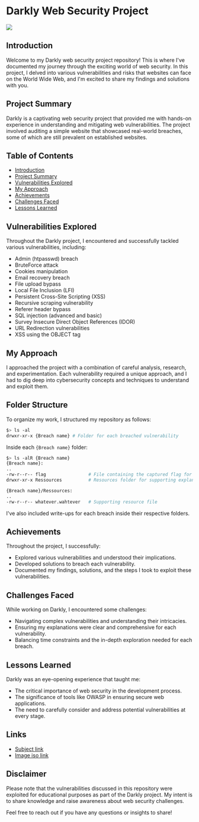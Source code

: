# Darkly Web Security Project
<img src="https://bs-uploads.toptal.io/blackfish-uploads/components/seo/content/og_image_file/og_image/1283513/cover-Redesign-WebSecurityVulnerabilities-Luke_Newsletter-04d5cdafdaf363f0bc6aa723a391c343-91ee4d294318c967b26187f4d67a8351.png">

## Introduction
Welcome to my Darkly web security project repository! This is where I've documented my journey through the exciting world of web security. In this project, I delved into various vulnerabilities and risks that websites can face on the World Wide Web, and I'm excited to share my findings and solutions with you.

## Project Summary
Darkly is a captivating web security project that provided me with hands-on experience in understanding and mitigating web vulnerabilities. The project involved auditing a simple website that showcased real-world breaches, some of which are still prevalent on established websites.

## Table of Contents
- [Introduction](#introduction)
- [Project Summary](#project-summary)
- [Vulnerabilities Explored](#vulnerabilities-explored)
- [My Approach](#my-approach)
- [Achievements](#achievements)
- [Challenges Faced](#challenges-faced)
- [Lessons Learned](#lessons-learned)

## Vulnerabilities Explored
Throughout the Darkly project, I encountered and successfully tackled various vulnerabilities, including:
- Admin (htpasswd) breach
- BruteForce attack
- Cookies manipulation
- Email recovery breach
- File upload bypass
- Local File Inclusion (LFI)
- Persistent Cross-Site Scripting (XSS)
- Recursive scraping vulnerability
- Referer header bypass
- SQL injection (advanced and basic)
- Survey Insecure Direct Object References (IDOR)
- URL Redirection vulnerabilities
- XSS using the OBJECT tag

## My Approach
I approached the project with a combination of careful analysis, research, and experimentation. Each vulnerability required a unique approach, and I had to dig deep into cybersecurity concepts and techniques to understand and exploit them.

## Folder Structure
To organize my work, I structured my repository as follows:

```bash
$> ls -al
drwxr-xr-x {Breach name} # Folder for each breached vulnerability
```
Inside each `{Breach name}` folder:

```bash
$> ls -alR {Breach name}
{Breach name}:
..
-rw-r--r-- flag                # File containing the captured flag for the breach
drwxr-xr-x Ressources          # Resources folder for supporting explanations

{Breach name}/Ressources:
..
-rw-r--r-- whatever.wahtever   # Supporting resource file
```
I've also included write-ups for each breach inside their respective folders.

## Achievements
Throughout the project, I successfully:
- Explored various vulnerabilities and understood their implications.
- Developed solutions to breach each vulnerability.
- Documented my findings, solutions, and the steps I took to exploit these vulnerabilities.

## Challenges Faced
While working on Darkly, I encountered some challenges:
- Navigating complex vulnerabilities and understanding their intricacies.
- Ensuring my explanations were clear and comprehensive for each vulnerability.
- Balancing time constraints and the in-depth exploration needed for each breach.

## Lessons Learned
Darkly was an eye-opening experience that taught me:
- The critical importance of web security in the development process.
- The significance of tools like OWASP in ensuring secure web applications.
- The need to carefully consider and address potential vulnerabilities at every stage.
## Links
  - [Subject link](https://www.mediafire.com/file/hli8maikq774ofv/en.subject.pdf/file)
  - [Image iso link](https://www.mediafire.com/file/krcgm2e7r9klwc1/Darkly_i386.iso/file)

## Disclaimer
Please note that the vulnerabilities discussed in this repository were exploited for educational purposes as part of the Darkly project. My intent is to share knowledge and raise awareness about web security challenges.

Feel free to reach out if you have any questions or insights to share!
